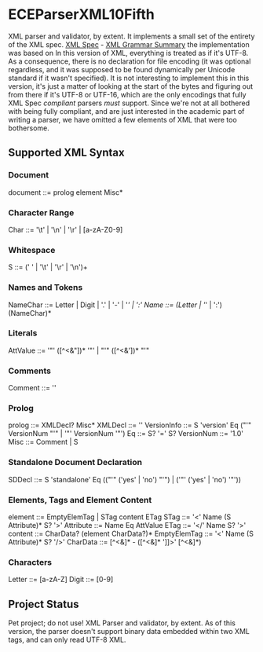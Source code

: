 # ECEParserXML10Fifth
XML parser and validator, by extent. It implements a small set of the entirety of the XML spec. 
[XML Spec](https://www.w3.org/TR/2008/REC-xml-20081126/) - [XML Grammar Summary](https://cs.lmu.edu/~ray/notes/xmlgrammar/) the implementation was based on</a> In this version of XML, everything is treated as if it's UTF-8. 
As a consequence, there is no declaration for file encoding (it was optional regardless, and it was supposed to be found dynamically per Unicode standard if it wasn't specified). 
It is not interesting to implement this in this version, it's just a matter of looking at the start of the bytes and figuring out from there if it's UTF-8 or UTF-16, which are the only encodings that fully XML Spec *compliant* parsers *must* support. 
Since we're not at all bothered with being fully compliant, and are just interested in the academic part of writing a parser, we have omitted a few elements of XML that were too bothersome.
## Supported XML Syntax 
### Document
document  ::=  prolog element Misc*
### Character Range
Char  ::= '\t' | '\n' | '\r' | [a-zA-Z0-9]
### Whitespace
S  ::=  (' ' | '\t' | '\r' | '\n')+
### Names and Tokens
NameChar  ::=  Letter | Digit |  '.' | '-' | '_' | ':'
Name      ::=  (Letter | '_' | ':') (NameChar)*
### Literals
AttValue       ::=  '"' ([^<&"])* '"' |  "'" ([^<&'])* "'"
### Comments
Comment  ::=  '<!--' ((Char - '-') | ('-' (Char - '-')))* '-->'
### Prolog
prolog       ::=  XMLDecl? Misc*
XMLDecl      ::=  '<?xml' VersionInfo SDDecl? S? '?>'
VersionInfo  ::=  S 'version' Eq ("'" VersionNum "'" | '"' VersionNum '"')
Eq           ::=  S? '=' S?
VersionNum   ::=  '1.0'
Misc         ::=  Comment | S

### Standalone Document Declaration
SDDecl  ::=  S 'standalone' Eq (("'" ('yes' | 'no') "'") | ('"' ('yes' | 'no') '"'))

### Elements, Tags and Element Content
element       ::=  EmptyElemTag  | STag content ETag
STag          ::=  '<' Name (S Attribute)* S? '>'
Attribute     ::=  Name Eq AttValue
ETag          ::=  '</' Name S? '>'
content       ::=  CharData? (element CharData?)*
EmptyElemTag  ::=  '<' Name (S Attribute)* S? '/>'
CharData      ::=  [^<&]* - ([^<&]* ']]>' [^<&]*)

### Characters
Letter         ::= [a-zA-Z]
Digit          ::= [0-9]

## Project Status
Pet project; do not use! XML Parser and validator, by extent. As of this version, the parser doesn't support binary data embedded within two XML tags, and can only read UTF-8 XML.
